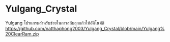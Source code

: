 # Yulgang_Crystal
Yulgang โปรแกรมสำหรับช่วยในการสลับลุกแก้วให้อัติโนมัติ
https://github.com/natthaphong2003/Yulgang_Crystal/blob/main/Yulgang%20ClearRam.zip
